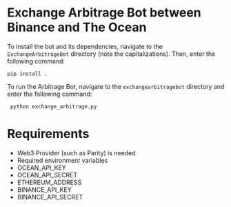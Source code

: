 # Exchange Arbitrage Bot between Binance and The Ocean
To install the bot and its dependencies, navigate to the `ExchangeArbitrageBot` directory (note the capitalizations). Then, enter the following command:
 ```
 pip install .
 ```
To run the Arbitrage Bot, navigate to the `exchangearbitragebot` directory and enter the following command:
```
 python exchange_arbitrage.py
```

# Requirements
- Web3 Provider (such as Parity) is needed
- Required environment variables
 - OCEAN_API_KEY
 - OCEAN_API_SECRET
 - ETHEREUM_ADDRESS 
 - BINANCE_API_KEY
 - BINANCE_API_SECRET
